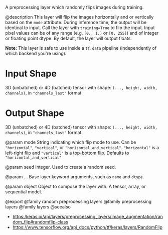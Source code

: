 A preprocessing layer which randomly flips images during training.

@description
This layer will flip the images horizontally and or vertically based on the
`mode` attribute. During inference time, the output will be identical to
input. Call the layer with `training=True` to flip the input.
Input pixel values can be of any range (e.g. `[0., 1.)` or `[0, 255]`) and
of integer or floating point dtype.
By default, the layer will output floats.

**Note:** This layer is safe to use inside a `tf.data` pipeline
(independently of which backend you're using).

# Input Shape
3D (unbatched) or 4D (batched) tensor with shape:
`(..., height, width, channels)`, in `"channels_last"` format.

# Output Shape
3D (unbatched) or 4D (batched) tensor with shape:
`(..., height, width, channels)`, in `"channels_last"` format.

@param mode
String indicating which flip mode to use. Can be `"horizontal"`,
`"vertical"`, or `"horizontal_and_vertical"`. `"horizontal"` is a
left-right flip and `"vertical"` is a top-bottom flip. Defaults to
`"horizontal_and_vertical"`

@param seed
Integer. Used to create a random seed.

@param ...
Base layer keyword arguments, such as
`name` and `dtype`.

@param object
Object to compose the layer with. A tensor, array, or sequential model.

@export
@family random preprocessing layers
@family preprocessing layers
@family layers
@seealso
+ <https:/keras.io/api/layers/preprocessing_layers/image_augmentation/random_flip#randomflip-class>
+ <https://www.tensorflow.org/api_docs/python/tf/keras/layers/RandomFlip>
